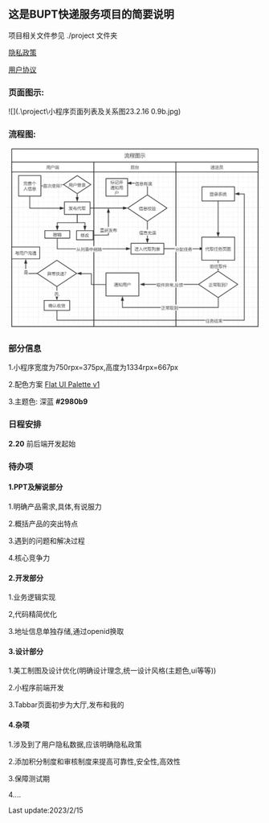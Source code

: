 ## 这是BUPT快递服务项目的简要说明

项目相关文件参见 ./project 文件夹

[隐私政策](./project/隐私政策.md)

[用户协议](./project/用户协议.md)

### 页面图示:

![](.\project\小程序页面列表及关系图23.2.16 0.9b.jpg)

### 流程图:

![](./project/流程图23.1.23.jpg)

### 部分信息

1.小程序宽度为750rpx=375px,高度为1334rpx=667px

2.配色方案 [Flat UI Palette v1](https://flatuicolors.com/palette/defo) 

3.主题色: 深蓝 **#2980b9**

### 日程安排

**2.20** 前后端开发起始



### 待办项

#### 1.PPT及解说部分

1.明确产品需求,具体,有说服力

2.概括产品的突出特点

3.遇到的问题和解决过程

4.核心竞争力

#### 2.开发部分

1.业务逻辑实现

2,代码精简优化

3.地址信息单独存储,通过openid换取

#### 3.设计部分

1.美工制图及设计优化(明确设计理念,统一设计风格(主题色,ui等等))

2.小程序前端开发

3.Tabbar页面初步为大厅,发布和我的

#### 4.杂项

1.涉及到了用户隐私数据,应该明确隐私政策

2.添加积分制度和审核制度来提高可靠性,安全性,高效性

3.保障测试期

4....

Last update:2023/2/15